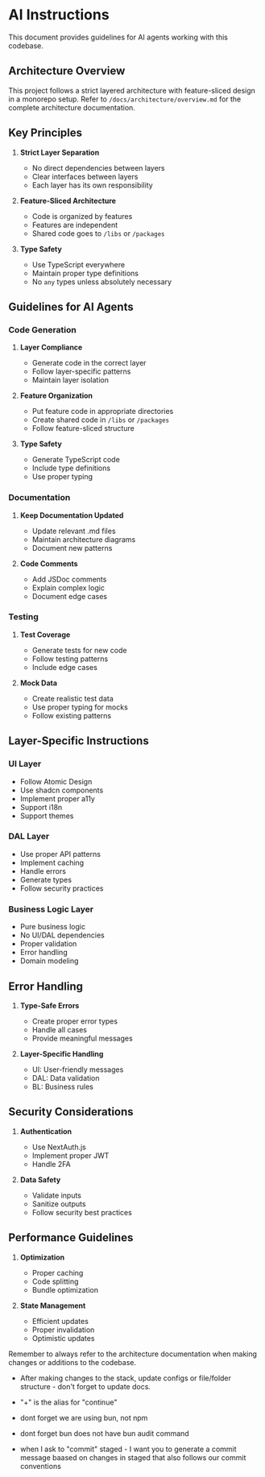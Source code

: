 # AI Instructions

This document provides guidelines for AI agents working with this codebase.

## Architecture Overview

This project follows a strict layered architecture with feature-sliced design in a monorepo setup. Refer to `/docs/architecture/overview.md` for the complete architecture documentation.

## Key Principles

1. **Strict Layer Separation**
   - No direct dependencies between layers
   - Clear interfaces between layers
   - Each layer has its own responsibility

2. **Feature-Sliced Architecture**
   - Code is organized by features
   - Features are independent
   - Shared code goes to `/libs` or `/packages`

3. **Type Safety**
   - Use TypeScript everywhere
   - Maintain proper type definitions
   - No `any` types unless absolutely necessary

## Guidelines for AI Agents

### Code Generation

1. **Layer Compliance**
   - Generate code in the correct layer
   - Follow layer-specific patterns
   - Maintain layer isolation

2. **Feature Organization**
   - Put feature code in appropriate directories
   - Create shared code in `/libs` or `/packages`
   - Follow feature-sliced structure

3. **Type Safety**
   - Generate TypeScript code
   - Include type definitions
   - Use proper typing

### Documentation

1. **Keep Documentation Updated**
   - Update relevant .md files
   - Maintain architecture diagrams
   - Document new patterns

2. **Code Comments**
   - Add JSDoc comments
   - Explain complex logic
   - Document edge cases

### Testing

1. **Test Coverage**
   - Generate tests for new code
   - Follow testing patterns
   - Include edge cases

2. **Mock Data**
   - Create realistic test data
   - Use proper typing for mocks
   - Follow existing patterns

## Layer-Specific Instructions

### UI Layer
- Follow Atomic Design
- Use shadcn components
- Implement proper a11y
- Support i18n
- Support themes

### DAL Layer
- Use proper API patterns
- Implement caching
- Handle errors
- Generate types
- Follow security practices

### Business Logic Layer
- Pure business logic
- No UI/DAL dependencies
- Proper validation
- Error handling
- Domain modeling

## Error Handling

1. **Type-Safe Errors**
   - Create proper error types
   - Handle all cases
   - Provide meaningful messages

2. **Layer-Specific Handling**
   - UI: User-friendly messages
   - DAL: Data validation
   - BL: Business rules

## Security Considerations

1. **Authentication**
   - Use NextAuth.js
   - Implement proper JWT
   - Handle 2FA

2. **Data Safety**
   - Validate inputs
   - Sanitize outputs
   - Follow security best practices

## Performance Guidelines

1. **Optimization**
   - Proper caching
   - Code splitting
   - Bundle optimization

2. **State Management**
   - Efficient updates
   - Proper invalidation
   - Optimistic updates

Remember to always refer to the architecture documentation when making changes or additions to the codebase.

- After making changes to the stack, update configs or file/folder structure - don't forget to update docs.

- "+" is the alias for "continue"
- dont forget we are using bun, not npm
- dont forget bun does not have bun audit command

- when I ask to "commit" staged - I want you to generate a commit message baased on changes in staged that also follows our commit conventions